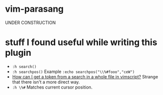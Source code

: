 # vim-parasang
UNDER CONSTRUCTION

# stuff I found useful while writing this plugin

- `:h search()` 
- `:h searchpos()` Example `:echo searchpos("\\%#fooo","ceW")`
- [How can I get a token from a search in a whole file in vimscript?](https://stackoverflow.com/questions/1228100/substituting-zero-width-match-in-vim-script) Strange that there isn't a more direct way.
- `:h \%#` Matches current cursor position.

